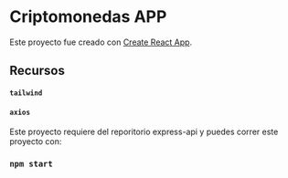 # Criptomonedas APP

Este proyecto fue creado con [Create React App](https://github.com/facebook/create-react-app).

## Recursos
#### `tailwind`
#### `axios`


Este proyecto requiere del reporitorio express-api y puedes correr este proyecto con:

### `npm start`

